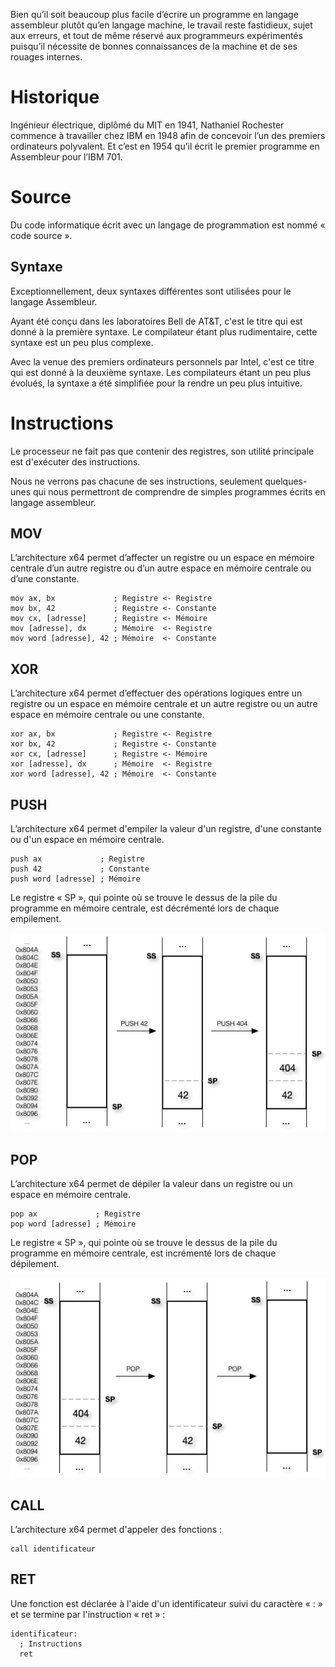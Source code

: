 Bien qu’il soit beaucoup plus facile d’écrire un programme en langage assembleur plutôt qu’en langage machine, le travail reste fastidieux, sujet aux erreurs, et tout de même réservé aux programmeurs expérimentés puisqu’il nécessite de bonnes connaissances de la machine et de ses rouages internes.

# Historique

Ingénieur électrique, diplômé du MIT en 1941, Nathaniel Rochester commence à travailler chez IBM en 1948 afin de concevoir l’un des premiers ordinateurs polyvalent. Et c’est en 1954 qu’il écrit le premier programme en Assembleur pour l’IBM 701.

# Source

Du code informatique écrit avec un langage de programmation est nommé « code source ».

## Syntaxe

Exceptionnellement, deux syntaxes différentes sont utilisées pour le langage Assembleur.

Ayant été conçu dans les laboratoires Bell de AT&T, c'est le titre qui est donné à la première syntaxe. Le compilateur étant plus rudimentaire, cette syntaxe est un peu plus complexe.

Avec la venue des premiers ordinateurs personnels par Intel, c'est ce titre qui est donné à la deuxième syntaxe. Les compilateurs étant un peu plus évolués, la syntaxe a été simplifiée pour la rendre un peu plus intuitive.

# Instructions

Le processeur ne fait pas que contenir des registres, son utilité principale est d'exécuter des instructions.

Nous ne verrons pas chacune de ses instructions, seulement quelques-unes qui nous permettront de comprendre de simples programmes écrits en langage assembleur.

## MOV

L’architecture x64 permet d’affecter un registre ou un espace en mémoire centrale d’un autre registre ou d’un autre espace en mémoire centrale ou d’une constante.

```assembly
mov ax, bx             ; Registre <- Registre
mov bx, 42             ; Registre <- Constante
mov cx, [adresse]      ; Registre <- Mémoire
mov [adresse], dx      ; Mémoire  <- Registre
mov word [adresse], 42 ; Mémoire  <- Constante
```

## XOR

L’architecture x64 permet d’effectuer des opérations logiques entre un registre ou un espace en mémoire centrale et un autre registre ou un autre espace en mémoire centrale ou une constante.

```assembly
xor ax, bx             ; Registre <- Registre
xor bx, 42             ; Registre <- Constante
xor cx, [adresse]      ; Registre <- Mémoire
xor [adresse], dx      ; Mémoire  <- Registre
xor word [adresse], 42 ; Mémoire  <- Constante
```

## PUSH

L’architecture x64 permet d'empiler la valeur d'un registre, d'une constante ou d'un espace en mémoire centrale.

```assembly
push ax             ; Registre
push 42             ; Constante
push word [adresse] ; Mémoire
```

Le registre « SP », qui pointe où se trouve le dessus de la pile du programme en mémoire centrale, est décrémenté lors de chaque empilement.

![Empiler](Images/ASM/ASMPUSH.png)

## POP

L’architecture x64 permet de dépiler la valeur dans un registre ou un espace en mémoire centrale.

```assembly
pop ax             ; Registre
pop word [adresse] ; Mémoire
```

Le registre « SP », qui pointe où se trouve le dessus de la pile du programme en mémoire centrale, est incrémenté lors de chaque dépilement.

![Dépiler](Images/ASM/ASMPOP.png)

## CALL

L’architecture x64 permet d'appeler des fonctions :

```assembly
call identificateur
```

## RET

Une fonction est déclarée à l'aide d'un identificateur suivi du caractère « : » et se termine par l'instruction « ret » :

```assembly
identificateur:
  ; Instructions
  ret
```